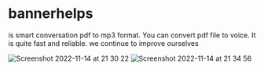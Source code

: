 # bannerhelps 
is smart conversation pdf to mp3 format. You can convert pdf file to voice. It is quite fast and reliable. we continue to improve ourselves

![Screenshot 2022-11-14 at 21 30 22](https://user-images.githubusercontent.com/6412354/201738660-f872d7c2-9b3c-4e56-8721-47945a0981e3.png)
![Screenshot 2022-11-14 at 21 34 56](https://user-images.githubusercontent.com/6412354/201739162-dcbd8d51-62da-40e0-945f-4e4ed96c401d.png)

